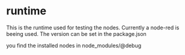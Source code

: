 # runtime

This is the runtime used for testing the nodes.
Currently a node-red is beeing used. The version can be set in the package.json

you find the installed nodes in node_modules/@debug